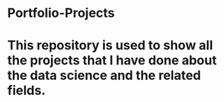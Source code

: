 # Portfolio-Projects
# This repository is used to show all the projects that I have done about the data science and the related fields.
